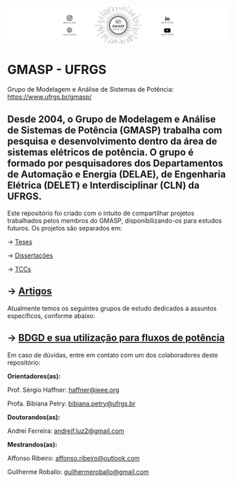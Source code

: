![teste](./0.Identidade_Visual/capa_canais.jpg)
# GMASP - UFRGS
Grupo de Modelagem e Análise de Sistemas de Potência: https://www.ufrgs.br/gmasp/

Desde 2004, o Grupo de Modelagem e Análise de Sistemas de Potência (GMASP) trabalha com pesquisa e desenvolvimento dentro da área de sistemas elétricos de potência. 
O grupo é formado por pesquisadores dos Departamentos de Automação e Energia (DELAE), de Engenharia Elétrica (DELET) e Interdisciplinar (CLN) da UFRGS.
-

Este repositório foi criado com o intuito de compartilhar projetos trabalhados pelos membros do GMASP, disponibilizando-os para estudos futuros.
Os projetos são separados em:

-> [Teses](./1.Teses/)

-> [Dissertações](./2.Dissertacoes/)

-> [TCCs](./3.TCCs/)

-> [Artigos](./4.Artigos/)
-

Atualmente temos os seguintes grupos de estudo dedicados a assuntos específicos, conforme abaixo:

-> [BDGD e sua utilização para fluxos de potência](5.Grupos_de_trabalho/BDGD/)  
-

Em caso de dúvidas, entre em contato com um dos colaboradores deste repositório:

**Orientadores(as):**

Prof. Sérgio Haffner: haffner@ieee.org

Profa. Bibiana Petry: bibiana.petry@ufrgs.br


**Doutorandos(as):**

Andrei Ferreira: andreif.luz2@gmail.com


**Mestrandos(as):**

Affonso Ribeiro: affonso.ribeiro@outlook.com

Guilherme Roballo: guilhermeroballo@gmail.com
